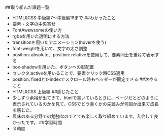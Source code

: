 ##取り組んだ課題一覧
- HTML&CSS 中級編7〜中級編18まで
##わかったこと
- 要素・文字の中央寄せ
- FontAwewsomeの使い方
- rgbaを用いた透明にする方法
- transitionを用いたアニメーション(hoverを使う)
- font-weightを用いて、文字の太さ調整
- position: absolute、position: relativeを使用して、要素同士を重ねて表示する
- box-shadowを用いた、ボタンへの影配置
- セレクタ:activeを用いることで、要素クリック時CSS適用
- position: fixedとz-indexでスクロール時もヘッダーが固定できる
##次やること
- HTML&CSS 上級編
##感じたこと
- 少しずつ余裕が出てきて、htmlで書いているときに、ページだとどのように表示されているのかを見て、CSSでどう書くかの先読みが何回か出来て成長を感じた。
- 興味のある分野での勉強なのでとても楽しく取り組めています。入会して良かったです。
##学習時間
- ３時間
